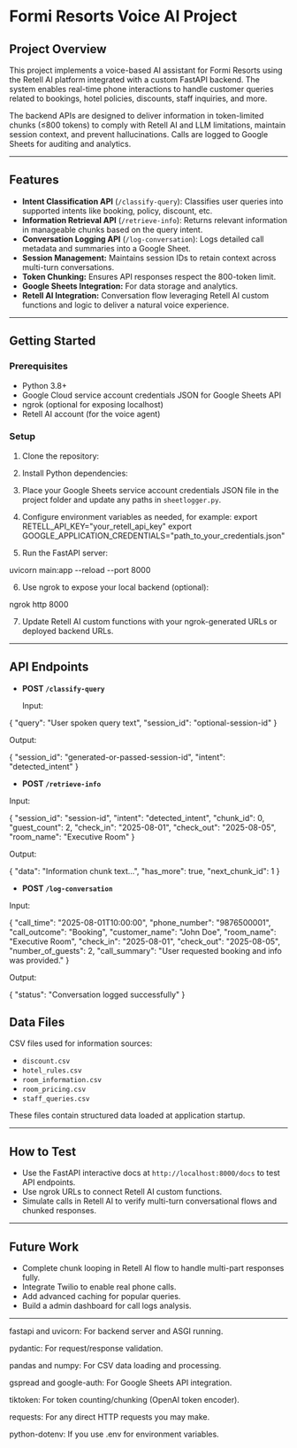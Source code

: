 # Formi Resorts Voice AI Project

## Project Overview

This project implements a voice-based AI assistant for Formi Resorts using the Retell AI platform integrated with a custom FastAPI backend. The system enables real-time phone interactions to handle customer queries related to bookings, hotel policies, discounts, staff inquiries, and more.

The backend APIs are designed to deliver information in token-limited chunks (≤800 tokens) to comply with Retell AI and LLM limitations, maintain session context, and prevent hallucinations. Calls are logged to Google Sheets for auditing and analytics.

---

## Features

- **Intent Classification API** (`/classify-query`): Classifies user queries into supported intents like booking, policy, discount, etc.
- **Information Retrieval API** (`/retrieve-info`): Returns relevant information in manageable chunks based on the query intent.
- **Conversation Logging API** (`/log-conversation`): Logs detailed call metadata and summaries into a Google Sheet.
- **Session Management:** Maintains session IDs to retain context across multi-turn conversations.
- **Token Chunking:** Ensures API responses respect the 800-token limit.
- **Google Sheets Integration:** For data storage and analytics.
- **Retell AI Integration:** Conversation flow leveraging Retell AI custom functions and logic to deliver a natural voice experience.

---

## Getting Started

### Prerequisites

- Python 3.8+
- Google Cloud service account credentials JSON for Google Sheets API
- ngrok (optional for exposing localhost)
- Retell AI account (for the voice agent)

### Setup

1. Clone the repository:

2. Install Python dependencies:


3. Place your Google Sheets service account credentials JSON file in the project folder and update any paths in `sheetlogger.py`.

4. Configure environment variables as needed, for example:
export RETELL_API_KEY="your_retell_api_key"
export GOOGLE_APPLICATION_CREDENTIALS="path_to_your_credentials.json"

5. Run the FastAPI server:

uvicorn main:app --reload --port 8000

6. Use ngrok to expose your local backend (optional):

ngrok http 8000


7. Update Retell AI custom functions with your ngrok-generated URLs or deployed backend URLs.

---

## API Endpoints

- **POST `/classify-query`**

  Input:

{
"query": "User spoken query text",
"session_id": "optional-session-id"
}


Output:

{
"session_id": "generated-or-passed-session-id",
"intent": "detected_intent"
}



- **POST `/retrieve-info`**

Input:

{
"session_id": "session-id",
"intent": "detected_intent",
"chunk_id": 0,
"guest_count": 2,
"check_in": "2025-08-01",
"check_out": "2025-08-05",
"room_name": "Executive Room"
}



Output:

{
"data": "Information chunk text...",
"has_more": true,
"next_chunk_id": 1
}



- **POST `/log-conversation`**

Input:

{
"call_time": "2025-08-01T10:00:00",
"phone_number": "9876500001",
"call_outcome": "Booking",
"customer_name": "John Doe",
"room_name": "Executive Room",
"check_in": "2025-08-01",
"check_out": "2025-08-05",
"number_of_guests": 2,
"call_summary": "User requested booking and info was provided."
}



Output:

{
"status": "Conversation logged successfully"
}




## Data Files

CSV files used for information sources:

- `discount.csv`
- `hotel_rules.csv`
- `room_information.csv`
- `room_pricing.csv`
- `staff_queries.csv`

These files contain structured data loaded at application startup.

---

## How to Test

- Use the FastAPI interactive docs at `http://localhost:8000/docs` to test API endpoints.
- Use ngrok URLs to connect Retell AI custom functions.
- Simulate calls in Retell AI to verify multi-turn conversational flows and chunked responses.

---

## Future Work

- Complete chunk looping in Retell AI flow to handle multi-part responses fully.
- Integrate Twilio to enable real phone calls.
- Add advanced caching for popular queries.
- Build a admin dashboard for call logs analysis.

---






fastapi and uvicorn: For backend server and ASGI running.

pydantic: For request/response validation.

pandas and numpy: For CSV data loading and processing.

gspread and google-auth: For Google Sheets API integration.

tiktoken: For token counting/chunking (OpenAI token encoder).

requests: For any direct HTTP requests you may make.

python-dotenv: If you use .env for environment variables.



